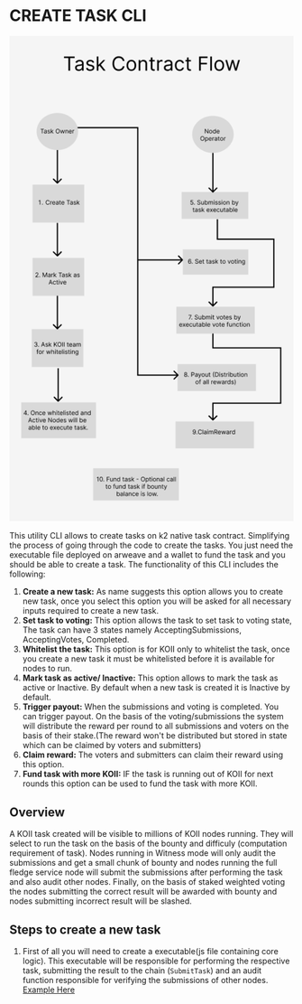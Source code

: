 # CREATE TASK CLI

<p align="center">
  <img src="./image.png" />
</p>
This utility CLI allows to create tasks on k2 native task contract. Simplifying the process of going through the code to create the tasks. You just need the executable file deployed on arweave and a wallet to fund the task and you should be able to create a task. The functionality of this CLI includes the following:

1. **Create a new task:** As name suggests this option allows you to create new task, once you select this option you will be asked for all necessary inputs required to create a new task.
2. **Set task to voting:** This option allows the task to set task to voting state, The task can have 3 states namely AcceptingSubmissions, AcceptingVotes, Completed.
3. **Whitelist the task:** This option is for KOII only to whitelist the task, once you create a new task it must be whitelisted before it is available for nodes to run.
4. **Mark task as active/ Inactive:** This option allows to mark the task as active or Inactive. By default when a new task is created it is Inactive by default.
5. **Trigger payout:** When the submissions and voting is completed. You can trigger payout. On the basis of the voting/submissions the system will distribute the reward per round to all submissions and voters on the basis of their stake.(The reward won't be distributed but stored in state which can be claimed by voters and submitters)
6. **Claim reward:** The voters and submitters can claim their reward using this option.
7. **Fund task with more KOII:** IF the task is running out of KOII for next rounds this option can be used to fund the task with more KOII.

## Overview

A KOII task created will be visible to millions of KOII nodes running. They will select to run the task on the basis of the bounty and difficuly (computation requirement of task). Nodes running in Witness mode will only audit the submissions and get a small chunk of bounty and nodes running the full fledge service node will submit the submissions after performing the task and also audit other nodes. Finally, on the basis of staked weighted voting the nodes submitting the correct result will be awarded with bounty and nodes submitting incorrect result will be slashed.

## Steps to create a new task

1. First of all you will need to create a executable(js file containing core logic). This executable will be responsible for performing the respective task, submitting the result to the chain (`SubmitTask`) and an audit function responsible for verifying the submissions of other nodes. [Example Here](https://github.com/koii-network/k2-node/blob/main/executables/rxFqHWJdej89Z-QchR_yF8jNpQMOD0l6-dj0CgAUqIg.js)
